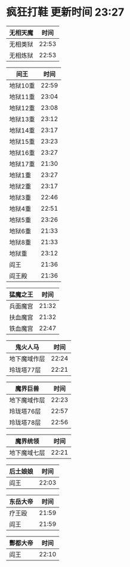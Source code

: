 # 疯狂打鞋 更新时间 23:27

| 无相天魔   | 时间    |
|--------|-------|
| 无相类狱 | 22:53 |
| 无相炼狱 | 22:53 |

| 间王   | 时间    |
|--------|-------|
| 地狱10重 | 22:59 |
| 地狱11重 | 23:04 |
| 地狱12重 | 23:08 |
| 地狱13重 | 23:12 |
| 地狱14重 | 23:17 |
| 地狱15重 | 23:23 |
| 地狱16重 | 23:27 |
| 地狱17重 | 21:30 |
| 地狱1重 | 23:27 |
| 地狱2重 | 23:17 |
| 地狱3重 | 22:46 |
| 地狱4重 | 22:51 |
| 地狱5重 | 23:26 |
| 地狱6重 | 21:33 |
| 地狱8重 | 21:33 |
| 地狱重 | 23:12 |
| 阎王 | 21:36 |
| 阎王殿 | 21:36 |

| 猛魔之王   | 时间    |
|--------|-------|
| 兵面魔宫 | 21:32 |
| 扶血魔宫 | 21:32 |
| 铁血魔宫 | 22:47 |

| 鬼火人马   | 时间    |
|--------|-------|
| 地下魔域作层 | 22:24 |
| 玲珑塔77层 | 22:21 |

| 魔界巨兽   | 时间    |
|--------|-------|
| 地下魔域作层 | 22:23 |
| 玲珑塔76层 | 22:57 |
| 玲珑塔78层 | 22:56 |

| 魔界统领   | 时间    |
|--------|-------|
| 地下魔域七层 | 22:21 |

| 后土娘娘   | 时间    |
|--------|-------|
| 阎王 | 22:03 |

| 东岳大帝   | 时间    |
|--------|-------|
| 疗王殴 | 21:59 |
| 阎王 | 21:59 |

| 酆都大帝   | 时间    |
|--------|-------|
| 阎王 | 22:10 |
